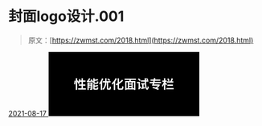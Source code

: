 <!--yml
category: 未分类
date: 0001-01-01 00:00:00
-->

# 封面logo设计.001

> 原文：[https://zwmst.com/2018.html](https://zwmst.com/2018.html)

   [ <time datetime="2021-08-17T09:59:55+08:00"> 2021-08-17 </time> ](https://zwmst.com/%e5%b0%81%e9%9d%a2logo%e8%ae%be%e8%ae%a1-001-3)  [![](img/f407a94a068d7c93e77d5d6a5126e06c.png)](https://zwmst.com/wp-content/uploads/2021/08/1629165595-14ba343e526eb7b.jpeg)